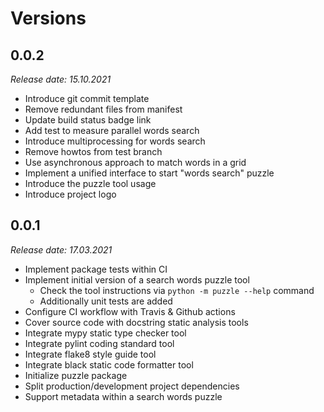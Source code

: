 Versions
========

0.0.2
--------
_Release date: 15.10.2021_

- Introduce git commit template
- Remove redundant files from manifest
- Update build status badge link
- Add test to measure parallel words search
- Introduce multiprocessing for words search
- Remove howtos from test branch
- Use asynchronous approach to match words in a grid
- Implement a unified interface to start "words search" puzzle
- Introduce the puzzle tool usage
- Introduce project logo

0.0.1
--------
_Release date: 17.03.2021_

- Implement package tests within CI
- Implement initial version of a search words puzzle tool
  - Check the tool instructions via `python -m puzzle --help` command
  - Additionally unit tests are added
- Configure CI workflow with Travis & Github actions
- Cover source code with docstring static analysis tools
- Integrate mypy static type checker tool
- Integrate pylint coding standard tool
- Integrate flake8 style guide tool
- Integrate black static code formatter tool
- Initialize puzzle package
- Split production/development project dependencies
- Support metadata within a search words puzzle

